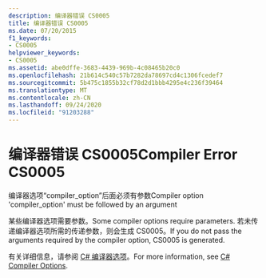 ```yaml
---
description: 编译器错误 CS0005
title: 编译器错误 CS0005
ms.date: 07/20/2015
f1_keywords:
- CS0005
helpviewer_keywords:
- CS0005
ms.assetid: abe0dffe-3683-4439-969b-4c08465b20c0
ms.openlocfilehash: 21b614c540c57b7282da78697cd4c1306fcedef7
ms.sourcegitcommit: 5b475c1855b32cf78d2d1bbb4295e4c236f39464
ms.translationtype: MT
ms.contentlocale: zh-CN
ms.lasthandoff: 09/24/2020
ms.locfileid: "91203288"
---
```

# <a name="compiler-error-cs0005"></a><span data-ttu-id="bf7df-103">编译器错误 CS0005</span><span class="sxs-lookup"><span data-stu-id="bf7df-103">Compiler Error CS0005</span></span>

<span data-ttu-id="bf7df-104">编译器选项“compiler_option”后面必须有参数</span><span class="sxs-lookup"><span data-stu-id="bf7df-104">Compiler option 'compiler_option' must be followed by an argument</span></span>  
  
 <span data-ttu-id="bf7df-105">某些编译器选项需要参数。</span><span class="sxs-lookup"><span data-stu-id="bf7df-105">Some compiler options require parameters.</span></span> <span data-ttu-id="bf7df-106">若未传递编译器选项所需的传递参数，则会生成 CS0005。</span><span class="sxs-lookup"><span data-stu-id="bf7df-106">If you do not pass the arguments required by the compiler option, CS0005 is generated.</span></span>  
  
 <span data-ttu-id="bf7df-107">有关详细信息，请参阅 [C# 编译器选项](../language-reference/compiler-options/index.md)。</span><span class="sxs-lookup"><span data-stu-id="bf7df-107">For more information, see [C# Compiler Options](../language-reference/compiler-options/index.md).</span></span>
